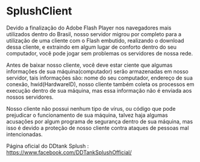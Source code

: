 # SplushClient
Devido a finalização do Adobe Flash Player nos navegadores mais utilizados dentro do Brasil, nosso servidor migrou por completo para a utilização de uma cliente com o Flash embutido, realizando o download dessa cliente, e extraindo em algum lugar de conforto dentro do seu computador, você pode jogar sem problemas os servidores de nossa rede.

Antes de baixar nosso cliente, você deve estar ciente que algumas informações de sua máquina(computador) serão armazenadas em nosso servidor, tais informações são: nome do seu computador, endereço de sua conexão, hwid(HardwareID), nosso cliente também coleta os processos em execução dentro de sua máquina, mas essa informação não é enviada aos nossos servidores.

Nosso cliente não possui nenhum tipo de vírus, ou código que pode prejudicar o funcionamento de sua máquina, talvez haja algumas acusações por algum programa de segurança dentro de sua máquina, mas isso é devido a proteção de nosso cliente contra ataques de pessoas mal intencionadas.

Página oficial do DDtank Splush : https://www.facebook.com/DDTankSplushOfficial/
